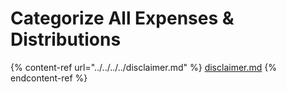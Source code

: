 # Categorize All Expenses & Distributions

{% content-ref url="../../../../disclaimer.md" %}
[disclaimer.md](../../../../disclaimer.md)
{% endcontent-ref %}
